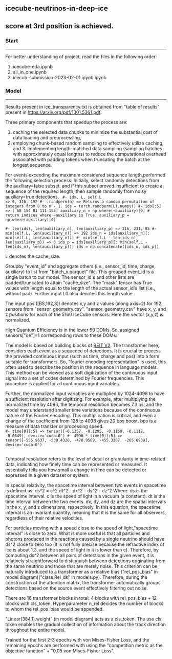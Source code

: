 ## icecube-neutrinos-in-deep-ice
## score at 3rd position is achieved.


### Start 
-----
For better understanding of project, read the files in the following order:
1. icecube-eda.ipynb 
2. all_in_one.ipynb
3. icecub-submission-2023-02-01.ipynb.ipynb

### Model
-----
Results present in ice_transparency.txt is obtained from "table of results" present in https://arxiv.org/pdf/1301.5361.pdf.

Three primary components that speedup the process are: 
1. caching the selected data chunks to minimize the substantial cost of data loading and preprocessing, 
2. employing chunk-based random sampling to effectively utilize caching, and
​3. Implementing length-matched data sampling (sa​mpling batches with approximately equal lengths) to reduce the computational overhead associated with padding tokens when truncating the batch at the longest sequence.

For events exceeding the maximum considered sequence length, ​p​erformed the following selection process: Initially, ​select randomly detections from the auxiliary=false subset, and if this subset proved insufficient to create a sequence of the required length, then ​sample randomly ​from noisy auxiliary=true detections.
<code>
#- idx, L, self.L => 6, 316, 192
#- .randperm(n) => Returns a random permutation of integers from 0 to n - 1.
ids = torch.randperm(L).numpy()
#- ids[:5] => [ 58 154  81 111 158]
auxiliary_n = np.where(~auxiliary)[0] # return indices where ~auxiliary is True.
auxiliary_p = np.where(auxiliary)[0]    
#- len(ids), len(auxiliary_n), len(auxiliary_p) => 316, 231, 85
#- min(self.L, len(auxiliary_n)) => 192
ids_n = ids[auxiliary_n][: min(self.L, len(auxiliary_n))]
#- min(self.L - len(ids_n), len(auxiliary_p)) => 0
ids_p = ids[auxiliary_p][: min(self.L - len(ids_n), len(auxiliary_p))]
ids = np.concatenate([ids_n, ids_p])
</code>

L denotes the cache_size. 

Groupby "event_id" and aggregate others (i.e., sensor_id, time, charge, auxiliary) to list from "batch_x.parquet" file. This grouped event_id is a single batch to our model. The sensor_id's and other lists are padded/truncated to attain "cache_size". The "mask" tensor has True values with length equal to the length of the actual sensor_id's list (i.e., without pad). Further input L0 also denotes this length value. 

The input pos ([BS,192,3]) denotes x,y and z values (along axis=2) for 192 sensors from "sensor_geometry.csv". "sensor_geometry.csv" have x, y, and z positions for each of the 5160 IceCube sensors. Here the vector (x,y,z) is normalized. 

High Quantum Efficiency is in the lower 50 DOMs. So, assigned sensors["qe"]=1 corresponding rows to these DOMs.

The model is based on building blocks of [BEIT V2](https://arxiv.org/pdf/2208.06366.pdf). The transformer here, considers each event as a sequence of detections. It is crucial to process the provided continuous input (such as time, charge and pos) into a form suitable for transformers. So, "fourier encoding representation" is used, this often used to describe the position in the sequence in language models. This method can be viewed as a soft digitization of the continuous input signal into a set of codes determined by Fourier frequencies. This procedure is applied for all continuous input variables.

Further, the normalized input variables are multiplied by 1024-4096 to have a sufficient resolution after digitizing. For example, after multiplying the normalized time by 4096, the temporal resolution becomes 7.3 ns, and the model may understand smaller time variations because of the continuous nature of the Fourier encoding. This multiplication is critical, and even a change of the coefficient from 128 to 4096 gives 20 bps boost. bps is a measure of data transfer or processing speed. 
<code>
#- time[0][:5] => tensor([-0.1357, -0.1295, -0.1169, -0.1112, -0.0649], device='cuda:0')
#- 4096 * time[0][:5] => tensor([-555.9637, -530.4320, -478.9589, -455.3387, -265.6939], device='cuda:0')        
</code>

Temporal resolution refers to the level of detail or granularity in time-related data, indicating how finely time can be represented or measured. It essentially tells you how small a change in time can be detected or expressed in a given dataset or system.

In special relativity, the spacetime interval between two events in spacetime is defined as:
ds^2 = c^2 dt^2 - dx^2 - dy^2 - dz^2
Where:
ds is the spacetime interval.
c is the speed of light in a vacuum (a constant).
dt is the time interval between the two events.
dx, dy, and dz are the spatial intervals in the x, y, and z dimensions, respectively. In this equation, the spacetime interval is an invariant quantity, meaning that it is the same for all observers, regardless of their relative velocities. 

For particles moving with a speed close to the speed of light, ​"spacetime interval" is close to zero. What is more useful is that all particles and photons produced in the reactions caused by a single neutrino should have ds^2 close to zero too (it is not fully precise because the refractive index of ice is about 1.3, and the speed of light in it is lower than c). Therefore, by computing ds^2 between all pairs of detections in the given event, it is relatively straightforward to distinguish between detections originating from the same neutrino and those that are merely noise. This criterion can be naturally introduced to a transformer as a relative bias​ ("rel_pos_bias" in model diagram)​ ("class Rel_ds" in models.py). Therefore, during the construction of the attention matrix, the transformer automatically groups detections based on the source event effectively filtering out noise. 

There are 16 transformer blocks in total: 4 blocks with rel_pos_bias + 12 blocks with cls_token. Hyperparameter n_rel decides the number of blocks to whom the rel_pos_bias would be appended.

"Linear(384,1).weight" (in model diagram) acts as a cls_token. The use cls token enables the gradual collection of information about the track direction throughout the entire model.

Trained for the first 2-3 epochs with von Mises-Fisher Loss, and the remaining epochs are performed with using the "competition metric as the objective function" + "0.05 von Mises-Fisher Loss".
